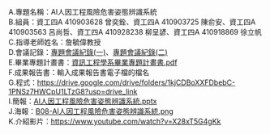 A.專題名稱：AI人因工程風險危害姿態辨識系統  
B.組員：資工四A 410903628 曾奕銓、資工四A 410903725 陳俞安、資工四A 410903563 呂尚哲、資工四A 410928238 柳呈諺、資工四A 410918869 徐立帆  
C.指導老師姓名：詹毓偉教授  
D.會議記錄：[專題會議紀錄(一)](https://github.com/Yuma-no-yuki/2023/blob/main/AI%E4%BA%BA%E5%9B%A0%E5%B7%A5%E7%A8%8B%E9%A2%A8%E9%9A%AA%E5%8D%B1%E5%AE%B3%E5%A7%BF%E6%85%8B%E8%BE%A8%E8%AD%98%E7%B3%BB%E7%B5%B1/%E5%B0%88%E9%A1%8C%E6%9C%83%E8%AD%B0%E8%A8%98%E9%8C%84(%E4%B8%80).pdf)、[專題會議紀錄(二)](https://github.com/Yuma-no-yuki/2023/blob/main/AI%E4%BA%BA%E5%9B%A0%E5%B7%A5%E7%A8%8B%E9%A2%A8%E9%9A%AA%E5%8D%B1%E5%AE%B3%E5%A7%BF%E6%85%8B%E8%BE%A8%E8%AD%98%E7%B3%BB%E7%B5%B1/%E5%B0%88%E9%A1%8C%E6%9C%83%E8%AD%B0%E7%B4%80%E9%8C%84(%E4%BA%8C).pdf)  
E.畢業專題計畫書：[資訊工程學系畢業專題計畫書.pdf](https://github.com/Yuma-no-yuki/2023/blob/main/AI%E4%BA%BA%E5%9B%A0%E5%B7%A5%E7%A8%8B%E9%A2%A8%E9%9A%AA%E5%8D%B1%E5%AE%B3%E5%A7%BF%E6%85%8B%E8%BE%A8%E8%AD%98%E7%B3%BB%E7%B5%B1/%E8%B3%87%E8%A8%8A%E5%B7%A5%E7%A8%8B%E5%AD%B8%E7%B3%BB%E7%95%A2%E6%A5%AD%E5%B0%88%E9%A1%8C%E8%A8%88%E7%95%AB%E6%9B%B8.pdf)  
F.成果報告書：輸入成果報告書電子檔的檔名  
G.程式：https://drive.google.com/drive/folders/1kjCDBoXXFDbebC-1PNSz7HWCpU1LTzG8?usp=drive_link  
I.簡報：[AI人因工程風險危害姿態辨識系統.pptx](https://github.com/Yuma-no-yuki/2023/blob/main/AI%E4%BA%BA%E5%9B%A0%E5%B7%A5%E7%A8%8B%E9%A2%A8%E9%9A%AA%E5%8D%B1%E5%AE%B3%E5%A7%BF%E6%85%8B%E8%BE%A8%E8%AD%98%E7%B3%BB%E7%B5%B1/B08-AI%E4%BA%BA%E5%9B%A0%E5%B7%A5%E7%A8%8B%E9%A2%A8%E9%9A%AA%E5%8D%B1%E5%AE%B3%E5%A7%BF%E6%85%8B%E8%BE%A8%E8%AD%98%E7%B3%BB%E7%B5%B1.png)  
J.海報：[B08-AI人因工程風險危害姿態辨識系統.png](https://github.com/Yuma-no-yuki/2023/blob/main/AI%E4%BA%BA%E5%9B%A0%E5%B7%A5%E7%A8%8B%E9%A2%A8%E9%9A%AA%E5%8D%B1%E5%AE%B3%E5%A7%BF%E6%85%8B%E8%BE%A8%E8%AD%98%E7%B3%BB%E7%B5%B1/B08-AI%E4%BA%BA%E5%9B%A0%E5%B7%A5%E7%A8%8B%E9%A2%A8%E9%9A%AA%E5%8D%B1%E5%AE%B3%E5%A7%BF%E6%85%8B%E8%BE%A8%E8%AD%98%E7%B3%BB%E7%B5%B1.png)  
K.介紹影片：https://www.youtube.com/watch?v=X28xT5G4gKk  
